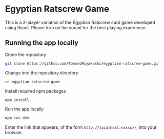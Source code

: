 # Egyptian Ratscrew Game

This is a 2-player variation of the Egyptian Ratscrew card game developed using React. Please turn on the sound for the best playing experience.

## Running the app locally

Clone the repository

```bash
git clone https://github.com/TomokoMiyakoshi/egyptian-ratscrew-game.git
```

Change into the repository directory

```bash
cd egyptian-ratscrew-game
```

Install required npm packages

```bash
npm install
```

Run the app locally

```bash
npm run dev
```

Enter the link that appears, of the form ```http://localhost:<xxxx>/```, into your browser.